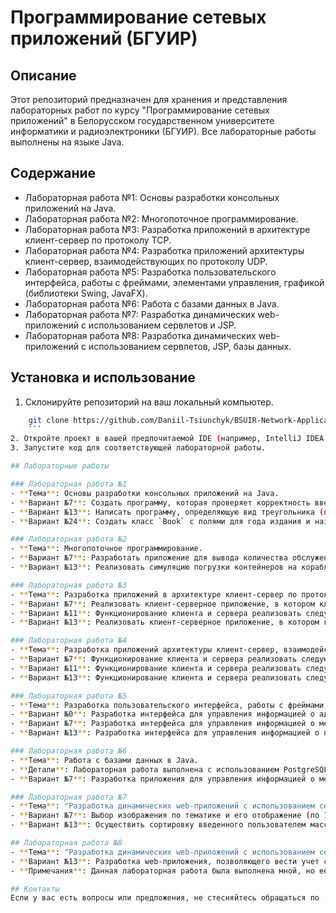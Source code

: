 # Программирование сетевых приложений (БГУИР)

## Описание

Этот репозиторий предназначен для хранения и представления лабораторных работ по курсу "Программирование сетевых приложений" в Белорусском государственном университете информатики и радиоэлектроники (БГУИР). Все лабораторные работы выполнены на языке Java.

## Содержание

- Лабораторная работа №1: Основы разработки консольных приложений на Java.
- Лабораторная работа №2: Многопоточное программирование.
- Лабораторная работа №3: Разработка приложений в архитектуре клиент-сервер по протоколу TCP.
- Лабораторная работа №4: Разработка приложений архитектуры клиент-сервер, взаимодействующих по протоколу UDP.
- Лабораторная работа №5: Разработка пользовательского интерфейса, работы с фреймами, элементами управления, графикой (библиотеки Swing, JavaFX).
- Лабораторная работа №6: Работа с базами данных в Java.
- Лабораторная работа №7: Разработка динамических web-приложений с использованием сервлетов и JSP.
- Лабораторная работа №8: Разработка динамических web-приложений с использованием сервлетов, JSP, базы данных.

## Установка и использование

1. Склонируйте репозиторий на ваш локальный компьютер.

```bash
    git clone https://github.com/Daniil-Tsiunchyk/BSUIR-Network-Applications-Java-Labs.git
    ```
2. Откройте проект в вашей предпочитаемой IDE (например, IntelliJ IDEA, Eclipse).
3. Запустите код для соответствующей лабораторной работы.

## Лабораторные работы

### Лабораторная работа №1
- **Тема**: Основы разработки консольных приложений на Java.
- **Вариант №7**: Создать программу, которая проверяет корректность введенного идентификатора переменной на языке Java.
- **Вариант №13**: Написать программу, определяющую вид треугольника (прямоугольный, равнобедренный, равносторонний или разносторонний) по трём введенным с клавиатуры точкам.
- **Вариант №24**: Создать класс `Book` с полями для года издания и названия книги. Реализовать возможность ввода данных пользователем и их вывода на экран.

### Лабораторная работа №2
- **Тема**: Многопоточное программирование.
- **Вариант №7**: Разработать приложение для вывода количества обслуженных автомобилей за 4 часа и количество автомобилей, обслуженных каждой из четырёх колонок за 4 часа.
- **Вариант №13**: Реализовать симуляцию погрузки контейнеров на корабли при помощи многопоточности. Подсчитать время, за которое все контейнеры будут вывезены, и количество рейсов, которое сделает каждый корабль.

### Лабораторная работа №3
- **Тема**: Разработка приложений в архитектуре клиент-сервер по протоколу TCP.
- **Вариант №7**: Реализовать клиент-серверное приложение, в котором клиент отправляет серверу произвольный набор символов, сервер замещает каждый четвертый символ на «%», каждый пятый на символ «#».
- **Вариант №11**: Функционирование клиента и сервера реализовать следующим образом: клиент отправляет серверу две символьные строки. Сервер редактирует строки, удаляя из них идущие друг за другом одинаковые слова. Сервер определяет самое длинное общее слово в полученных заданных строках.
- **Вариант №13**: Реализовать клиент-серверное приложение, в котором клиент отправляет серверу два числа, а сервер возвращает наибольший общий делитель и наименьшее общее кратное этих чисел.

### Лабораторная работа №4
- **Тема**: Разработка приложений архитектуры клиент-сервер, взаимодействующих по протоколу UDP.
- **Вариант №7**: Функционирование клиента и сервера реализовать следующим образом: клиент отправляет серверу произвольный набор символов, сервер замещает каждый четвертый символ на «%», каждый пятый на символ «#».
- **Вариант №11**: Функционирование клиента и сервера реализовать следующим образом: клиент отправляет серверу две символьные строки. Сервер редактирует строки, удаляя из них идущие друг за другом одинаковые слова. Сервер определяет самое длинное общее слово в полученных заданных строках.
- **Вариант №13**: Функционирование клиента и сервера реализовать следующим образом: клиент отправляет серверу два числа и получает «наибольший общий делитель» и «наименьшее общее кратное» этих чисел.

### Лабораторная работа №5
- **Тема**: Разработка пользовательского интерфейса, работы с фреймами, элементами управления, графикой (библиотеки Swing, JavaFX).
- **Вариант №0**: Разработка интерфейса для управления информацией о адресатах. (выполнена как c jdk 1.8, так и c jdk 21 с использованием Maven)
- **Вариант №7**: Разработка интерфейса для управления информацией о медицинских работниках.
- **Вариант №13**: Разработка интерфейса для управления информацией о печатной продукции.

### Лабораторная работа №6
- **Тема**: Работа с базами данных в Java.
- **Детали**: Лабораторная работа выполнена с использованием PostgreSQL. Программа разделена на API (Spring Boot, доступ к БД через DAO) и JavaFX приложение, которое к нему обращается.
- **Вариант №7**: Разработка приложения для управления информацией о медицинских работниках.

### Лабораторная работа №7
- **Тема**: "Разработка динамических web-приложений с использованием сервлетов и JSP"
- **Вариант №7**: Выбор изображения по тематике и его отображение (по 1 фото на категорию, без возможности добавления).
- **Вариант №13**: Осуществить сортировку введенного пользователем массива целых чисел. Числа вводятся через запятую.

## Лабораторная работа №8
- **Тема**: "Разработка динамических web-приложений с использованием сервлетов, JSP, базы данных"
- **Вариант №13**: Разработка web-приложения, позволяющего вести учет созданных блогов. 
- **Примечания**: Данная лабораторная работа была выполнена мной, но её код слишком низкого качества, поэтому он не будет опубликован в общий доступ.

## Контакты
Если у вас есть вопросы или предложения, не стесняйтесь обращаться по [email](mailto:fcad.td@gmail.com).
